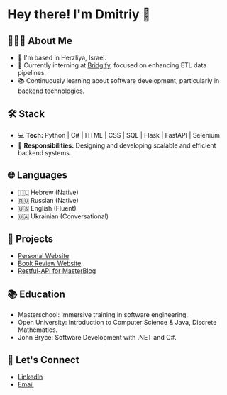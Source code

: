 # Hey there! I'm Dmitriy 👋

## 👨🏻‍💻 About Me
- 📍 I'm based in Herzliya, Israel.
- 🌱 Currently interning at [Bridgify](#), focused on enhancing ETL data pipelines.
- 📚 Continuously learning about software development, particularly in backend technologies.
  
## 🛠 Stack
- 💻 **Tech:** Python | C# | HTML | CSS | SQL | Flask | FastAPI | Selenium
- 🔨 **Responsibilities:** Designing and developing scalable and efficient backend systems.

## 🌐 Languages
- 🇮🇱 Hebrew (Native)
- 🇷🇺 Russian (Native)
- 🇺🇸 English (Fluent)
- 🇺🇦 Ukrainian (Conversational)

## 📖 Projects
- [Personal Website](http://ludmitr.pythonanywhere.com/)
- [Book Review Website](http://book-ludmitr.pythonanywhere.com/)
- [Restful-API for MasterBlog](https://github.com/ludmitr/MasterBlog-API)

## 📚 Education
- Masterschool: Immersive training in software engineering.
- Open University: Introduction to Computer Science & Java, Discrete Mathematics.
- John Bryce: Software Development with .NET and C#.

## 🤝 Let's Connect
- [LinkedIn](https://linkedin.com/in/dmitriy-lubchenko)
- [Email](mailto:ludmitr87@gmail.com)
